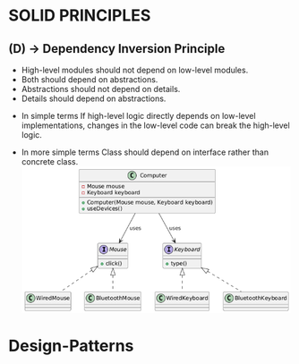# SOLID PRINCIPLES

## (D) -> Dependency Inversion Principle
* High-level modules should not depend on low-level modules.
* Both should depend on abstractions.
* Abstractions should not depend on details.
* Details should depend on abstractions.

- In simple terms
If high-level logic directly depends on low-level implementations, changes in the low-level code can break the high-level logic.

- In more simple terms
Class should depend on interface rather than concrete class.
![Dependency Inversion Principle](Design_Patterns/src/main/resources/images/DIP.png)


# Design-Patterns



